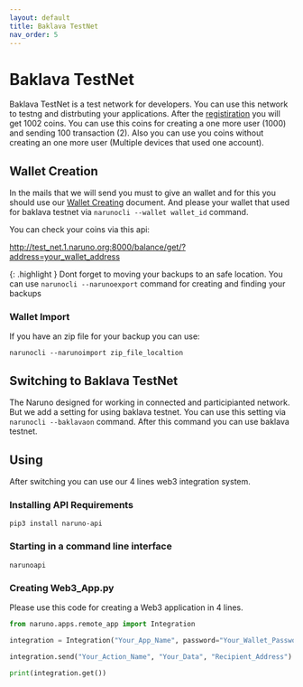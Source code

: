 ```yaml
---
layout: default
title: Baklava TestNet
nav_order: 5
---
```


# Baklava TestNet

Baklava TestNet is a test network for developers. You can use this network to testng and distrbuting your applications. After the [registiration](https://naruno.org/baklava-testnet/) you will get 1002 coins. You can use this coins for creating a one more user (1000) and sending 100 transaction (2). Also you can use you coins without creating an one more user (Multiple devices that used one account).

## Wallet Creation
In the mails that we will send you must to give an wallet and for this you should use our [Wallet Creating](https://docs.naruno.org/getting-started/usages.html#wallet-creating) document. And please your wallet that used for baklava testnet via `narunocli --wallet wallet_id` command.

You can check your coins via this api:

http://test_net.1.naruno.org:8000/balance/get/?address=your_wallet_address

{: .highlight }
Dont forget to moving your backups to an safe location. You can use `narunocli --narunoexport` command for creating and finding your backups

### Wallet Import
If you have an zip file for your backup you can use:
```console
narunocli --narunoimport zip_file_localtion
```

## Switching to Baklava TestNet
The Naruno designed for working in connected and participianted network. But we add a setting for using baklava testnet. You can use this setting via `narunocli --baklavaon` command. After this command you can use baklava testnet.


## Using

After switching you can use our 4 lines web3 integration system.

### Installing API Requirements

```console
pip3 install naruno-api
```

### Starting in a command line interface

```console
narunoapi
```

### Creating Web3_App.py

Please use this code for creating a Web3 application in 4 lines.

```python
from naruno.apps.remote_app import Integration

integration = Integration("Your_App_Name", password="Your_Wallet_Password", host="localhost")

integration.send("Your_Action_Name", "Your_Data", "Recipient_Address")

print(integration.get())
```

